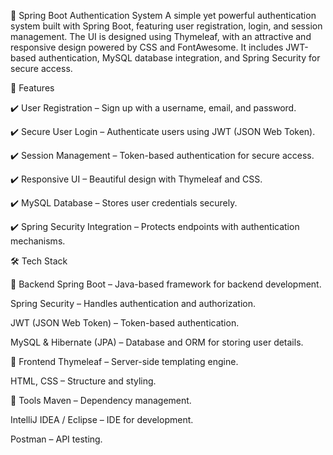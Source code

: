 📌 Spring Boot Authentication System
A simple yet powerful authentication system built with Spring Boot, featuring user registration, login, and session management. The UI is designed using Thymeleaf, with an attractive and responsive design powered by CSS and FontAwesome. It includes JWT-based authentication, MySQL database integration, and Spring Security for secure access.

🚀 Features

✔️ User Registration – Sign up with a username, email, and password.

✔️ Secure User Login – Authenticate users using JWT (JSON Web Token).

✔️ Session Management – Token-based authentication for secure access.

✔️ Responsive UI – Beautiful design with Thymeleaf and CSS.

✔️ MySQL Database – Stores user credentials securely.

✔️ Spring Security Integration – Protects endpoints with authentication mechanisms.


🛠️ Tech Stack

🔹 Backend
Spring Boot – Java-based framework for backend development.

Spring Security – Handles authentication and authorization.

JWT (JSON Web Token) – Token-based authentication.

MySQL & Hibernate (JPA) – Database and ORM for storing user details.

🔹 Frontend
Thymeleaf – Server-side templating engine.

HTML, CSS – Structure and styling.

🔹 Tools
Maven – Dependency management.

IntelliJ IDEA / Eclipse – IDE for development.

Postman – API testing.
